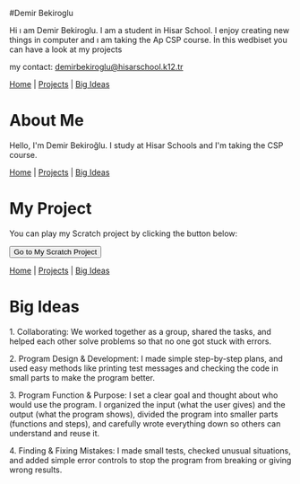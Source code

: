 

#Demir Bekiroglu

Hi ı am Demir Bekiroglu. I am a student in Hisar School. I enjoy creating new things in computer and ı am taking the Ap CSP course. İn this wedbiset you can have a look at my projects

my contact: demirbekiroglu@hisarschool.k12.tr

<!doctype html>
<html lang="en">
<head>
  <meta charset="utf-8">
  <title>Home | Demir Bekiroğlu</title>
</head>
<body>
  <!-- Menü -->
  <nav>
    <a href="index.html">Home</a> |
    <a href="projects.html">Projects</a> |
    <a href="big-ideas.html">Big Ideas</a>
  </nav>

  <h1>About Me</h1>
  <p>Hello, I'm Demir Bekiroğlu. I study at Hisar Schools and I'm taking the CSP course.</p>
</body>
</html>
<html lang="en">
<head>
  <meta charset="utf-8">
  <title>Projects | Demir Bekiroğlu</title>
</head>
<body>
  <!-- Menü -->
  <nav>
    <a href="index.html">Home</a> |
    <a href="projects.html">Projects</a> |
    <a href="big-ideas.html">Big Ideas</a>
  </nav>

  <h1>My Project</h1>
  <p>You can play my Scratch project by clicking the button below:</p>
  <p>
    <a href="https://scratch.mit.edu/projects/1212311251/fullscreen/" target="_blank">
      <button>Go to My Scratch Project</button>
    </a>
  </p>
</body>
</html>
<html lang="en">
<head>
  <meta charset="utf-8">
  <title>Big Ideas | Demir Bekiroğlu</title>
</head>
<body>
  <!-- Menü -->
  <nav>
    <a href="index.html">Home</a> |
    <a href="projects.html">Projects</a> |
    <a href="big-ideas.html">Big Ideas</a>
  </nav>

  <h1>Big Ideas</h1>
  <p>1. Collaborating: We worked together as a group, shared the tasks, and helped each other solve problems so that no one got stuck with errors.</p>

  <p>2. Program Design & Development: I made simple step-by-step plans, and used easy methods like printing test messages and checking the code in small parts to make the program better.</p>

  <p>3. Program Function & Purpose: I set a clear goal and thought about who would use the program. I organized the input (what the user gives) and the output (what the program shows), divided the program into smaller parts (functions and steps), and carefully wrote everything down so others can understand and reuse it.</p>

  <p>4. Finding & Fixing Mistakes: I made small tests, checked unusual situations, and added simple error controls to stop the program from breaking or giving wrong results.</p>
</body>
</html>
